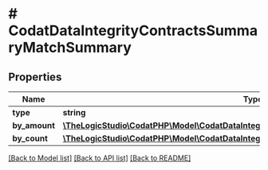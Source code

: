 # # CodatDataIntegrityContractsSummaryMatchSummary

## Properties

Name | Type | Description | Notes
------------ | ------------- | ------------- | -------------
**type** | **string** |  | [optional]
**by_amount** | [**\TheLogicStudio\CodatPHP\Model\CodatDataIntegrityContractsSummaryMatchAmountSummary**](CodatDataIntegrityContractsSummaryMatchAmountSummary.md) |  | [optional]
**by_count** | [**\TheLogicStudio\CodatPHP\Model\CodatDataIntegrityContractsSummaryMatchCountSummary**](CodatDataIntegrityContractsSummaryMatchCountSummary.md) |  | [optional]

[[Back to Model list]](../../README.md#models) [[Back to API list]](../../README.md#endpoints) [[Back to README]](../../README.md)
